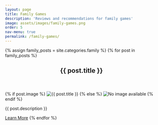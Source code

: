 ```yaml
---
layout: page
title: Family Games
description: 'Reviews and recommendations for family games'
image: assets/images/family-games.png
order: 5
nav-menu: true
permalink: /family-games/
---
```


<div id="main" class="alt">

  <section id="one">
  <div class="inner">
  {% assign family_posts = site.categories.family %}
  {% for post in family_posts %}

  <header class="major">
   <h1>{{ post.title }}</h1>
  </header>
      {% if post.image %}
        <img src="{{ post.image | relative_url }}" alt="{{ post.title }}" class="post-img"/>
      {% else %}
        <img src="{{ '/assets/images/default.png' | relative_url }}" alt="No image available" class="post-img"/>
      {% endif %}
      <p>{{ post.description }}</p>
      <a href="{{ post.url | relative_url }}" class="button">Learn More</a>
  {% endfor %}
  </div>
</section>
</div>
